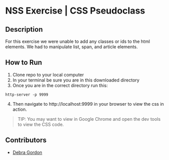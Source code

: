# NSS Exercise | CSS Pseudoclass

## Description
For this exercise we were unable to add any classes or ids to the html elements.  We had to manipulate list, span, and article elements.

## How to Run
1. Clone repo to your local computer
2. In your terminal be sure you are in this downloaded directory
3. Once you are in the correct directory run this:

  ```
  http-server -p 9999
  ```

4. Then navigate to http://localhost:9999 in your browser to view the css in action.

> TIP: You may want to view in Google Chrome and open the dev tools to view the CSS code.

## Contributors
- [Debra Gordon](http://github.com/debragordon)